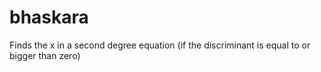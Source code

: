 # bhaskara
Finds the x in a second degree equation (if the discriminant is equal to or bigger than zero)
